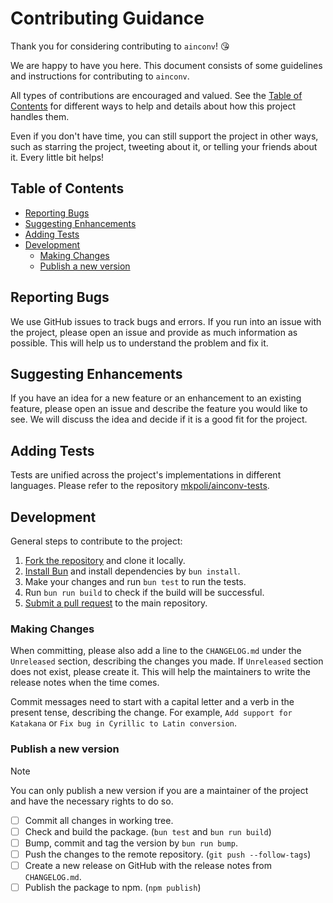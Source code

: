 <!-- omit in toc -->
# Contributing Guidance

Thank you for considering contributing to `ainconv`! 😘

We are happy to have you here. This document consists of some guidelines and instructions for contributing to `ainconv`.

All types of contributions are encouraged and valued. See the [Table of Contents](#table-of-contents) for different ways to help and details about how this project handles them.

Even if you don't have time, you can still support the project in other ways, such as starring the project, tweeting about it, or telling your friends about it. Every little bit helps!

<!-- omit in toc -->
## Table of Contents

- [Reporting Bugs](#reporting-bugs)
- [Suggesting Enhancements](#suggesting-enhancements)
- [Adding Tests](#adding-tests)
- [Development](#development)
  - [Making Changes](#making-changes)
  - [Publish a new version](#publish-a-new-version)

## Reporting Bugs

We use GitHub issues to track bugs and errors. If you run into an issue with the project, please open an issue and provide as much information as possible. This will help us to understand the problem and fix it.

## Suggesting Enhancements

If you have an idea for a new feature or an enhancement to an existing feature, please open an issue and describe the feature you would like to see. We will discuss the idea and decide if it is a good fit for the project.

## Adding Tests

Tests are unified across the project's implementations in different languages. Please refer to the repository [mkpoli/ainconv-tests](https://github.com/mkpoli/ainconv-tests).

## Development

General steps to contribute to the project:

1. [Fork the repository](https://github.com/mkpoli/ainconv/fork) and clone it locally.
2. [Install Bun](https://bun.sh/docs/installation) and install dependencies by `bun install`. 
3. Make your changes and run `bun test` to run the tests.
4. Run `bun run build` to check if the build will be successful.
5. [Submit a pull request](https://github.com/mkpoli/ainconv/compare) to the main repository.

### Making Changes

When committing, please also add a line to the `CHANGELOG.md` under the `Unreleased` section, describing the changes you made. If `Unreleased` section does not exist, please create it. This will help the maintainers to write the release notes when the time comes.

Commit messages need to start with a capital letter and a verb in the present tense, describing the change. For example, `Add support for Katakana` or `Fix bug in Cyrillic to Latin conversion`.

### Publish a new version
> [!NOTE]  
> You can only publish a new version if you are a maintainer of the project and have the necessary rights to do so.

- [ ] Commit all changes in working tree.
- [ ] Check and build the package. (`bun test` and `bun run build`)
- [ ] Bump, commit and tag the version by `bun run bump`.
- [ ] Push the changes to the remote repository. (`git push --follow-tags`)
- [ ] Create a new release on GitHub with the release notes from `CHANGELOG.md`.
- [ ] Publish the package to npm. (`npm publish`)
